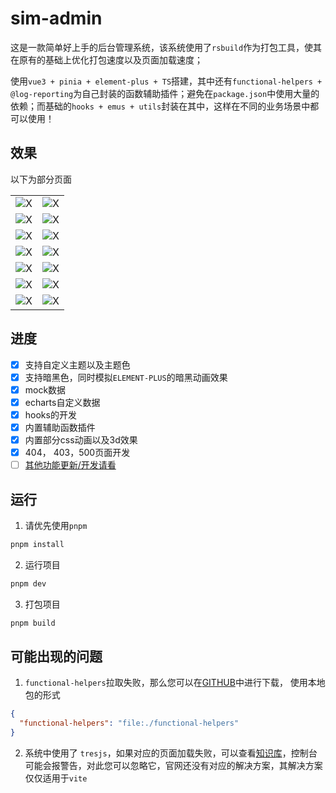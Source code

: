 # sim-admin

这是一款简单好上手的后台管理系统，该系统使用了`rsbuild`作为打包工具，使其在原有的基础上优化打包速度以及页面加载速度；

使用`vue3 + pinia + element-plus + TS`搭建，其中还有`functional-helpers + @log-reporting`为自己封装的函数辅助插件；避免在`package.json`中使用大量的依赖；而基础的`hooks + emus + utils`封装在其中，这样在不同的业务场景中都可以使用！

## 效果

以下为部分页面

|                                                              |                                                              |
| ------------------------------------------------------------ | ------------------------------------------------------------ |
| ![X](https://file.wangzevw.com/images/image.9rjfk1lgws.webp) | ![X](https://file.wangzevw.com/images/image.7zqgp51wfh.webp) |
| ![X](https://file.wangzevw.com/images/image.5q7g5nm0wa.webp) | ![X](https://file.wangzevw.com/images/image.7lk0y9ynvy.webp) |
| ![X](https://file.wangzevw.com/images/image.6bh3ryiwks.webp) | ![X](https://file.wangzevw.com/images/image.969rxqya66.webp) |
| ![X](https://file.wangzevw.com/images/image.70adbz7qwy.webp) | ![X](https://file.wangzevw.com/images/image.7pbpihw85.webp)  |
| ![X](https://file.wangzevw.com/images/image.2obk4fq6s3.webp) | ![X](https://file.wangzevw.com/images/image.1e8my48r1d.webp) |
| ![X](https://file.wangzevw.com/images/image.5c10eskccg.webp) | ![X](https://file.wangzevw.com/images/image.syzbtgh98.webp)  |
| ![X](https://file.wangzevw.com/images/image.1e8my4b3nc.webp) | ![X](https://file.wangzevw.com/images/image.1sf2ozl931.webp) |

## 进度

- [x] 支持自定义主题以及主题色
- [x] 支持暗黑色，同时模拟`ELEMENT-PLUS`的暗黑动画效果
- [x] mock数据
- [x] echarts自定义数据
- [x] hooks的开发
- [x] 内置辅助函数插件
- [x] 内置部分css动画以及3d效果
- [x] 404， 403，500页面开发
- [ ] [其他功能更新/开发请看](https://github.com/wangxiaoze-view/sim-admin/issues/1)

## 运行

1. 请优先使用`pnpm`

```bash
pnpm install
```

2. 运行项目

```bash
pnpm dev
```

3. 打包项目

```bash
pnpm build
```

## 可能出现的问题

1. `functional-helpers`拉取失败，那么您可以在[GITHUB](https://github.com/wangxiaoze-view/functional-helpers-lib)中进行下载， 使用本地包的形式

```JSON
{
  "functional-helpers": "file:./functional-helpers"
}
```

2. 系统中使用了 `tresjs`，如果对应的页面加载失败，可以查看[知识库](https://www.wangzevw.com/demos/3d/models/common.html)，控制台可能会报警告，对此您可以忽略它，官网还没有对应的解决方案，其解决方案仅仅适用于`vite`
